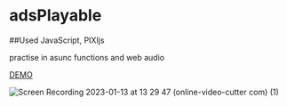 # adsPlayable

##Used JavaScript, PIXIjs

practise in asunc functions and web audio

[DEMO](https://stacksite.ru/assets/projects2/adsPlayable/)

![Screen Recording 2023-01-13 at 13 29 47 (online-video-cutter com) (1)](https://user-images.githubusercontent.com/19924460/212299575-e8f5f4f3-5bc5-45dc-86a7-6ed67bd1a891.gif)
